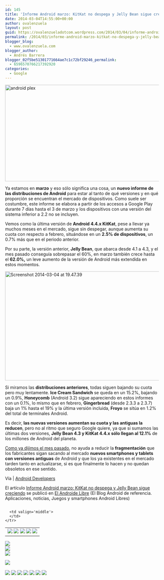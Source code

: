 ```yaml
---
id: 145
title: 'Informe Android marzo: KitKat no despega y Jelly Bean sigue creciendo'
date: 2014-03-04T14:55:00+00:00
author: ovalenzuela
layout: post
guid: https://ovalenzueladotcom.wordpress.com/2014/03/04/informe-android-marzo-kitkat-no-despega-y-jelly-bean-sigue-creciendo
permalink: /2014/03/informe-android-marzo-kitkat-no-despega-y-jelly-bean-sigue-creciendo.html
blogger_blog:
  - www.ovalenzuela.com
blogger_author:
  - Andrés Barrera
blogger_02f5be51301771664ae7c1c72bf29246_permalink:
  - 6596570766217392920
categories:
  - Google
---
```

[<img class="aligncenter size-full wp-image-128393" alt="android plex" src="http://www.elandroidelibre.com/wp-content/uploads/2014/02/android-plex.png" width="680" height="315" />](http://www.elandroidelibre.com/wp-content/uploads/2014/02/android-plex.png)

Ya estamos en **marzo** y eso sólo significa una cosa, un **nuevo informe de las distribuciones de Android** para estar al tanto de qué versiones y en qué proporción se encuentran el mercado de dispositivos. Como suele ser costumbre, este informe se elabora a partir de los accesos a Google Play durante 7 días hasta el 3 de marzo y los dispositivos con una versión del sistema inferior a 2.2 no se incluyen.

Vemos como la última versión de **Android 4.4.x KitKat**, pese a llevar ya muchos meses en el mercado, sigue sin despegar, aunque aumenta su cuota con respecto a febrero, situándose en un **2.5% de dispositivos**, un 0.7% más que en el periodo anterior.

Por su parte, la versión anterior, **Jelly Bean**, que abarca desde 4.1 a 4.3, y el mes pasado conseguía sobrepasar el 60%, en marzo también crece hasta el **62.0%,** un leve aumento de la versión de Android más extendida en estos momentos.

[<img class="aligncenter size-full wp-image-129787" alt="Screenshot 2014-03-04 at 19.47.39" src="http://www.elandroidelibre.com/wp-content/uploads/2014/03/Screenshot-2014-03-04-at-19.47.39.png" width="759" height="356" />](http://www.elandroidelibre.com/wp-content/uploads/2014/03/Screenshot-2014-03-04-at-19.47.39.png)

Si miramos las **distribuciones anteriores**, todas siguen bajando su cuota pero muy lentamente. **Ice Cream Sandwich** se queda en un 15.2%, bajando un 0.9%, **Honeycomb** (Android 3.2) sigue apareciendo en estos informes con un 0.1%, lo mismo que en febrero, **Gingerbread** (desde 2.3.3 a 2.3.7) baja un 1% hasta el 19% y la última versión incluida, **Froyo** se sitúa en 1.2% del total de terminales Android.

Es decir, **las nuevas versiones aumentan su cuota y las antiguas la reducen**, pero no al ritmo que seguro Google quiere, ya que si sumamos las últimas dos versiones, **Jelly Bean 4.3 y KitKat 4.4.x sólo llegan al 12.1%** de los millones de Android del planeta.

<a title="http://www.elandroidelibre.com/2014/02/informe-android-las-dos-ultimas-versiones-de-android-4-3-y-4-4-no-llegan-ni-al-11-del-total.html" href="http://www.elandroidelibre.com/2014/02/informe-android-las-dos-ultimas-versiones-de-android-4-3-y-4-4-no-llegan-ni-al-11-del-total.html" target="_blank">Como ya dijimos el mes pasado</a>, no ayuda a reducir la **fragmentación** que los fabricantes sigan sacando al mercado **nuevos smartphones y tablets con versiones antiguas** de Android y que los ya existentes en el mercado tarden tanto en actualizarse, si es que finalmente lo hacen y no quedan obsoletos en ese sentido.

Vía | <a title="http://developer.android.com/about/dashboards/index.html" href="http://developer.android.com/about/dashboards/index.html" target="_blank">Android Developers</a>

El artículo [Informe Android marzo: KitKat no despega y Jelly Bean sigue creciendo](http://www.elandroidelibre.com/2014/03/informe-android-marzo-kitkat-no-despega-y-jelly-bean-sigue-creciendo.html) se publicó en [El Androide Libre](http://www.elandroidelibre.com) (El Blog Android de referencia. Aplicaciones, noticias, Juegos y smartphones Android Libres)


<img width="1" height="1" src="http://rss.feedsportal.com/c/34005/f/617036/s/37c8a8b1/sc/15/mf.gif" border="0" /> 

<div>
  <table border='0'>
    <tr>
      <td valign='middle'>
        <a href="http://share.feedsportal.com/share/twitter/?u=http%3A%2F%2Fwww.elandroidelibre.com%2F2014%2F03%2Finforme-android-marzo-kitkat-no-despega-y-jelly-bean-sigue-creciendo.html&t=Informe+Android+marzo%3A+KitKat+no+despega+y+Jelly+Bean+sigue+creciendo" target="_blank"><img src="http://res3.feedsportal.com/social/twitter.png" border="0" /></a> <a href="http://share.feedsportal.com/share/facebook/?u=http%3A%2F%2Fwww.elandroidelibre.com%2F2014%2F03%2Finforme-android-marzo-kitkat-no-despega-y-jelly-bean-sigue-creciendo.html&t=Informe+Android+marzo%3A+KitKat+no+despega+y+Jelly+Bean+sigue+creciendo" target="_blank"><img src="http://res3.feedsportal.com/social/facebook.png" border="0" /></a> <a href="http://share.feedsportal.com/share/linkedin/?u=http%3A%2F%2Fwww.elandroidelibre.com%2F2014%2F03%2Finforme-android-marzo-kitkat-no-despega-y-jelly-bean-sigue-creciendo.html&t=Informe+Android+marzo%3A+KitKat+no+despega+y+Jelly+Bean+sigue+creciendo" target="_blank"><img src="http://res3.feedsportal.com/social/linkedin.png" border="0" /></a> <a href="http://share.feedsportal.com/share/gplus/?u=http%3A%2F%2Fwww.elandroidelibre.com%2F2014%2F03%2Finforme-android-marzo-kitkat-no-despega-y-jelly-bean-sigue-creciendo.html&t=Informe+Android+marzo%3A+KitKat+no+despega+y+Jelly+Bean+sigue+creciendo" target="_blank"><img src="http://res3.feedsportal.com/social/googleplus.png" border="0" /></a> <a href="http://share.feedsportal.com/share/email/?u=http%3A%2F%2Fwww.elandroidelibre.com%2F2014%2F03%2Finforme-android-marzo-kitkat-no-despega-y-jelly-bean-sigue-creciendo.html&t=Informe+Android+marzo%3A+KitKat+no+despega+y+Jelly+Bean+sigue+creciendo" target="_blank"><img src="http://res3.feedsportal.com/social/email.png" border="0" /></a>
      </td>
      
      <td valign='middle'>
      </td>
    </tr>
  </table>
</div>

[<img src="http://da.feedsportal.com/r/186531373008/u/49/f/617036/c/34005/s/37c8a8b1/sc/15/rc/1/rc.img" border="0" />](http://da.feedsportal.com/r/186531373008/u/49/f/617036/c/34005/s/37c8a8b1/sc/15/rc/1/rc.htm)  
[<img src="http://da.feedsportal.com/r/186531373008/u/49/f/617036/c/34005/s/37c8a8b1/sc/15/rc/2/rc.img" border="0" />](http://da.feedsportal.com/r/186531373008/u/49/f/617036/c/34005/s/37c8a8b1/sc/15/rc/2/rc.htm)  
[<img src="http://da.feedsportal.com/r/186531373008/u/49/f/617036/c/34005/s/37c8a8b1/sc/15/rc/3/rc.img" border="0" />](http://da.feedsportal.com/r/186531373008/u/49/f/617036/c/34005/s/37c8a8b1/sc/15/rc/3/rc.htm)

[<img src="http://da.feedsportal.com/r/186531373008/u/49/f/617036/c/34005/s/37c8a8b1/a2.img" border="0" />](http://da.feedsportal.com/r/186531373008/u/49/f/617036/c/34005/s/37c8a8b1/a2.htm)
<img width="1" height="1" src="http://pi.feedsportal.com/r/186531373008/u/49/f/617036/c/34005/s/37c8a8b1/a2t.img" border="0" /> 

<div>
  <a href="http://feeds.feedburner.com/~ff/elandroidelibre?a=TP81SiHcXK0:T2u-kElK3po:ecdYMiMMAMM"><img src="http://feeds.feedburner.com/~ff/elandroidelibre?d=ecdYMiMMAMM" border="0" /></a> <a href="http://feeds.feedburner.com/~ff/elandroidelibre?a=TP81SiHcXK0:T2u-kElK3po:V_sGLiPBpWU"><img src="http://feeds.feedburner.com/~ff/elandroidelibre?i=TP81SiHcXK0:T2u-kElK3po:V_sGLiPBpWU" border="0" /></a> <a href="http://feeds.feedburner.com/~ff/elandroidelibre?a=TP81SiHcXK0:T2u-kElK3po:7Q72WNTAKBA"><img src="http://feeds.feedburner.com/~ff/elandroidelibre?d=7Q72WNTAKBA" border="0" /></a> <a href="http://feeds.feedburner.com/~ff/elandroidelibre?a=TP81SiHcXK0:T2u-kElK3po:dnMXMwOfBR0"><img src="http://feeds.feedburner.com/~ff/elandroidelibre?d=dnMXMwOfBR0" border="0" /></a> <a href="http://feeds.feedburner.com/~ff/elandroidelibre?a=TP81SiHcXK0:T2u-kElK3po:yIl2AUoC8zA"><img src="http://feeds.feedburner.com/~ff/elandroidelibre?d=yIl2AUoC8zA" border="0" /></a> <a href="http://feeds.feedburner.com/~ff/elandroidelibre?a=TP81SiHcXK0:T2u-kElK3po:qj6IDK7rITs"><img src="http://feeds.feedburner.com/~ff/elandroidelibre?d=qj6IDK7rITs" border="0" /></a> <a href="http://feeds.feedburner.com/~ff/elandroidelibre?a=TP81SiHcXK0:T2u-kElK3po:I9og5sOYxJI"><img src="http://feeds.feedburner.com/~ff/elandroidelibre?d=I9og5sOYxJI" border="0" /></a>
</div>

<img src="http://feeds.feedburner.com/~r/elandroidelibre/~4/TP81SiHcXK0" height="1" width="1" />